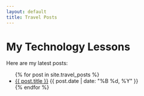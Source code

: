 ```yaml
---
layout: default
title: Travel Posts
---
```


# My Technology Lessons

Here are my latest posts:

<ul class="post-list">
  {% for post in site.travel_posts %}
    <li>
      <a href="{{ post.url | relative_url }}">{{ post.title }}</a>
      <span class="post-date">{{ post.date | date: "%B %d, %Y" }}</span>
    </li>
  {% endfor %}
</ul>
